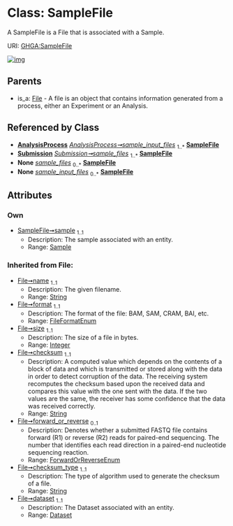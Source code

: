
# Class: SampleFile


A SampleFile is a File that is associated with a Sample.

URI: [GHGA:SampleFile](https://w3id.org/GHGA/SampleFile)


[![img](https://yuml.me/diagram/nofunky;dir:TB/class/[Submission],[Sample]<sample%201..1-%20[SampleFile&#124;name(i):string;format(i):FileFormatEnum;size(i):integer;checksum(i):string;forward_or_reverse(i):ForwardOrReverseEnum%20%3F;checksum_type(i):string;alias(i):string],[AnalysisProcess]-%20sample_input_files%201..*>[SampleFile],[Submission]++-%20sample_files%201..*>[SampleFile],[Submission]-%20sample_files(i)%200..*>[SampleFile],[AnalysisProcess]-%20sample_input_files(i)%200..*>[SampleFile],[File]^-[SampleFile],[Sample],[File],[Dataset],[AnalysisProcess])](https://yuml.me/diagram/nofunky;dir:TB/class/[Submission],[Sample]<sample%201..1-%20[SampleFile&#124;name(i):string;format(i):FileFormatEnum;size(i):integer;checksum(i):string;forward_or_reverse(i):ForwardOrReverseEnum%20%3F;checksum_type(i):string;alias(i):string],[AnalysisProcess]-%20sample_input_files%201..*>[SampleFile],[Submission]++-%20sample_files%201..*>[SampleFile],[Submission]-%20sample_files(i)%200..*>[SampleFile],[AnalysisProcess]-%20sample_input_files(i)%200..*>[SampleFile],[File]^-[SampleFile],[Sample],[File],[Dataset],[AnalysisProcess])

## Parents

 *  is_a: [File](File.md) - A file is an object that contains information generated from a process, either an Experiment or an Analysis.

## Referenced by Class

 *  **[AnalysisProcess](AnalysisProcess.md)** *[AnalysisProcess➞sample_input_files](AnalysisProcess_sample_input_files.md)*  <sub>1..\*</sub>  **[SampleFile](SampleFile.md)**
 *  **[Submission](Submission.md)** *[Submission➞sample_files](Submission_sample_files.md)*  <sub>1..\*</sub>  **[SampleFile](SampleFile.md)**
 *  **None** *[sample_files](sample_files.md)*  <sub>0..\*</sub>  **[SampleFile](SampleFile.md)**
 *  **None** *[sample_input_files](sample_input_files.md)*  <sub>0..\*</sub>  **[SampleFile](SampleFile.md)**

## Attributes


### Own

 * [SampleFile➞sample](SampleFile_sample.md)  <sub>1..1</sub>
     * Description: The sample associated with an entity.
     * Range: [Sample](Sample.md)

### Inherited from File:

 * [File➞name](File_name.md)  <sub>1..1</sub>
     * Description: The given filename.
     * Range: [String](types/String.md)
 * [File➞format](File_format.md)  <sub>1..1</sub>
     * Description: The format of the file: BAM, SAM, CRAM, BAI, etc.
     * Range: [FileFormatEnum](FileFormatEnum.md)
 * [File➞size](File_size.md)  <sub>1..1</sub>
     * Description: The size of a file in bytes.
     * Range: [Integer](types/Integer.md)
 * [File➞checksum](File_checksum.md)  <sub>1..1</sub>
     * Description: A computed value which depends on the contents of a block of data and which is transmitted or stored along with the data in order to detect corruption of the data. The receiving system recomputes the checksum based upon the received data and compares this value with the one sent with the data. If the two values are the same, the receiver has some confidence that the data was received correctly.
     * Range: [String](types/String.md)
 * [File➞forward_or_reverse](File_forward_or_reverse.md)  <sub>0..1</sub>
     * Description: Denotes whether a submitted FASTQ file contains forward (R1) or reverse (R2) reads for paired-end sequencing. The number that identifies each read direction in a paired-end nucleotide sequencing reaction.
     * Range: [ForwardOrReverseEnum](ForwardOrReverseEnum.md)
 * [File➞checksum_type](File_checksum_type.md)  <sub>1..1</sub>
     * Description: The type of algorithm used to generate the checksum of a file.
     * Range: [String](types/String.md)
 * [File➞dataset](File_dataset.md)  <sub>1..1</sub>
     * Description: The Dataset associated with an entity.
     * Range: [Dataset](Dataset.md)
